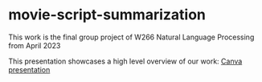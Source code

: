 # movie-script-summarization
This work is the final group project of W266 Natural Language Processing from April 2023

This presentation showcases a high level overview of our work: [Canva presentation](https://www.canva.com/design/DAFfG45V3X4/s9XRW9NqUcrN_yLLTNKfZw/edit)

